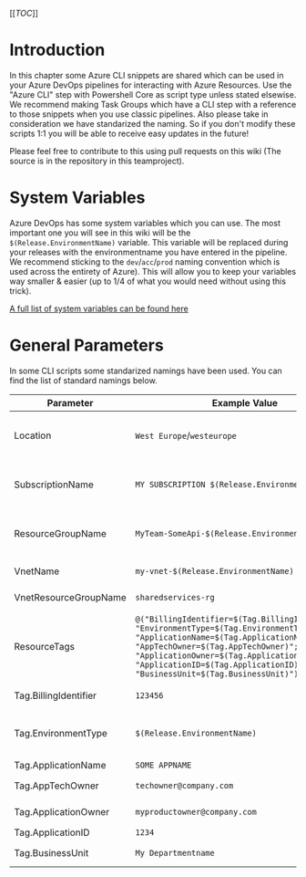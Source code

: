 [[_TOC_]]

# Introduction

In this chapter some Azure CLI snippets are shared which can be used in your Azure DevOps pipelines for interacting with Azure Resources. Use the "Azure CLI" step with Powershell Core as script type unless stated elsewise. We recommend making Task Groups which have a CLI step with a reference to those snippets when you use classic pipelines. Also please take in consideration we have standarized the naming. So if you don't modify these scripts 1:1 you will be able to receive easy updates in the future!

Please feel free to contribute to this using pull requests on this wiki (The source is in the repository in this teamproject).

# System Variables

Azure DevOps has some system variables which you can use. The most important one you will see in this wiki will be the `$(Release.EnvironmentName)` variable. This variable will be replaced during your releases with the environmentname you have entered in the pipeline. We recommend sticking to the `dev`/`acc`/`prod` naming convention which is used across the entirety of Azure). This will allow you to keep your variables way smaller & easier (up to 1/4 of what you would need without using this trick).

[A full list of system variables can be found here](https://docs.microsoft.com/en-us/azure/devops/pipelines/release/variables?view=azure-devops&tabs=batch)

# General Parameters

In some CLI scripts some standarized namings have been used. You can find the list of standard namings below.

| Parameter             | Example Value                                                                                                                                                                                                                                                                                   | Description                                                                                                                                                                                           |
| --------------------- | ----------------------------------------------------------------------------------------------------------------------------------------------------------------------------------------------------------------------------------------------------------------------------------------------- | ----------------------------------------------------------------------------------------------------------------------------------------------------------------------------------------------------- |
| Location              | `West Europe`/`westeurope`                                                                                                                                                                                                                                                                      | Defines the Azure Location for a resource (group) to be in (you can use `az account list-locations -o table` to get a list of locations you can use)                                                  |
| SubscriptionName      | `MY SUBSCRIPTION $(Release.EnvironmentName)`                                                                                                                                                                                                                                                    | The Service Connection Name for the subscription to deploy resources in. It's recommended to use the Subscriptionname as the Service Connection name.                                                 |
| ResourceGroupName     | `MyTeam-SomeApi-$(Release.EnvironmentName)`                                                                                                                                                                                                                                                     | The resourcegroup to deploy to or to create. We generally use `<Team>-<Product>-$(Release.EnvironmentName)` for this.                                                                                 |
| VnetName              | `my-vnet-$(Release.EnvironmentName)`                                                                                                                                                                                                                                                            | The name of the VNET to use for your resource.                                                                                                                                                        |
| VnetResourceGroupName | `sharedservices-rg`                                                                                                                                                                                                                                                                             | The ResourceGroup where your VNET resides in. If you are unsure use `sharedservices-rg`                                                                                                               |
| ResourceTags          | `@("BillingIdentifier=$(Tag.BillingIdentifier)"; "EnvironmentType=$(Tag.EnvironmentType)"; "ApplicationName=$(Tag.ApplicationName)"; "AppTechOwner=$(Tag.AppTechOwner)"; "ApplicationOwner=$(Tag.ApplicationOwner)"; "ApplicationID=$(Tag.ApplicationID)"; "BusinessUnit=$(Tag.BusinessUnit)")` | The Azure tags to use for this resource. This has to be a powershell object array (Can be defined with `@("Tagname=Value";"AnotherTagname=Value2")`. Make sure to NOT enclose this value with quotes. |
| Tag.BillingIdentifier | `123456`                                                                                                                                                                                                                                                                                        | The billing identifier. This is the centercode of your department.                                                                                                                                    |
| Tag.EnvironmentType   | `$(Release.EnvironmentName)`                                                                                                                                                                                                                                                                    | The environmentname for this environment. We generally use `$(Release.EnvironmentName)` for this to let it be the same as the DevOps pipeline environmentname.                                        |
| Tag.ApplicationName   | `SOME APPNAME`                                                                                                                                                                                                                                                                                  | The CMDB Application Name                                                                                                                                                                             |
| Tag.AppTechOwner      | `techowner@company.com`                                                                                                                                                                                                                                                                         | The technical owner. This is generally the team e-mailaddress                                                                                                                                         |
| Tag.ApplicationOwner  | `myproductowner@company.com`                                                                                                                                                                                                                                                                    | The owner of the application. This is generally the productowner of the team                                                                                                                          |
| Tag.ApplicationID     | `1234`                                                                                                                                                                                                                                                                                          | The CMDB Application ID                                                                                                                                                                               |
| Tag.BusinessUnit      | `My Departmentname`                                                                                                                                                                                                                                                                             | This is the departmentname where you reside in.                                                                                                                                                       |
